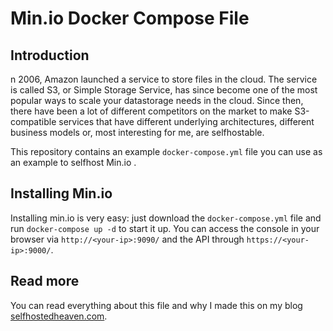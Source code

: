 # Min.io Docker Compose File
## Introduction
n 2006, Amazon launched a service to store files in the cloud. The service is called S3, or Simple Storage Service, has since become one of the most popular ways to scale your datastorage needs in the cloud. Since then, there have been a lot of different competitors on the market to make S3-compatible services that have different underlying architectures, different business models or, most interesting for me, are selfhostable. 

This repository contains an example `docker-compose.yml` file you can use as an example to selfhost Min.io .

## Installing Min.io
Installing min.io is very easy: just download the `docker-compose.yml` file and run `docker-compose up -d` to start it up. You can access the console in your browser via `http://<your-ip>:9090/` and the API through `https://<your-ip>:9000/`. 

## Read more
You can read everything about this file and why I made this on my blog [selfhostedheaven.com](https://selfhostedheaven.com/posts/20230208-self-host-min-io/).
